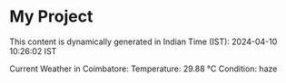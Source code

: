 # My Project

This content is dynamically generated in Indian Time (IST): 2024-04-10 10:26:02 IST


Current Weather in Coimbatore:
Temperature: 29.88 °C
Condition: haze
